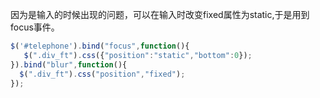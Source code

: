 因为是输入的时候出现的问题，可以在输入时改变fixed属性为static,于是用到focus事件。

```js
$('#telephone').bind("focus",function(){
   $(".div_ft").css({"position":"static","bottom":0});
}).bind("blur",function(){
  $(".div_ft").css("position","fixed");
});
```